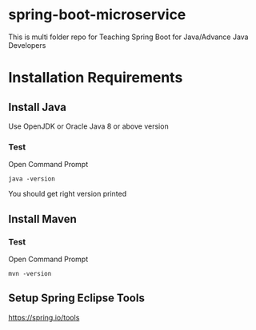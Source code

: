 # spring-boot-microservice
This is multi folder repo for Teaching  Spring Boot for Java/Advance Java Developers

# Installation Requirements

## Install Java

Use OpenJDK or Oracle Java 8 or above version

### Test
Open Command Prompt

    java -version
You should get right version printed

## Install Maven


### Test
Open Command Prompt 

    mvn -version 

## Setup Spring Eclipse Tools 
https://spring.io/tools

